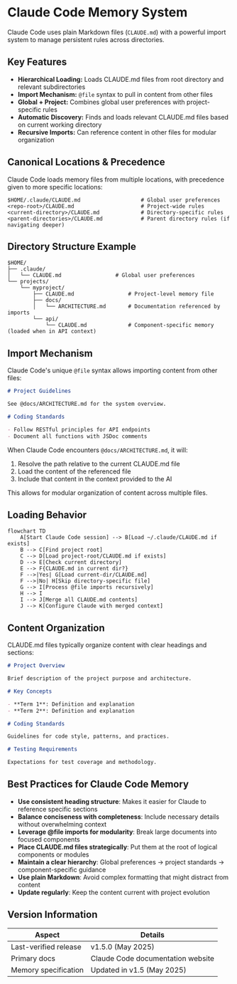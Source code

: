 # Claude Code Memory System

Claude Code uses plain Markdown files (`CLAUDE.md`) with a powerful import system to manage persistent rules across directories.

## Key Features

- **Hierarchical Loading:** Loads CLAUDE.md files from root directory and relevant subdirectories
- **Import Mechanism:** `@file` syntax to pull in content from other files
- **Global + Project:** Combines global user preferences with project-specific rules
- **Automatic Discovery:** Finds and loads relevant CLAUDE.md files based on current working directory
- **Recursive Imports:** Can reference content in other files for modular organization

## Canonical Locations & Precedence

Claude Code loads memory files from multiple locations, with precedence given to more specific locations:

```text
$HOME/.claude/CLAUDE.md                   # Global user preferences
<repo-root>/CLAUDE.md                     # Project-wide rules
<current-directory>/CLAUDE.md             # Directory-specific rules
<parent-directories>/CLAUDE.md            # Parent directory rules (if navigating deeper)
```

## Directory Structure Example

```text
$HOME/
├── .claude/
│   └── CLAUDE.md                 # Global user preferences
└── projects/
    └── myproject/
        ├── CLAUDE.md                 # Project-level memory file
        ├── docs/
        │   └── ARCHITECTURE.md       # Documentation referenced by imports
        └── api/
            └── CLAUDE.md             # Component-specific memory (loaded when in API context)
```

## Import Mechanism

Claude Code's unique `@file` syntax allows importing content from other files:

```markdown
# Project Guidelines

See @docs/ARCHITECTURE.md for the system overview.

# Coding Standards

- Follow RESTful principles for API endpoints
- Document all functions with JSDoc comments
```

When Claude Code encounters `@docs/ARCHITECTURE.md`, it will:

1. Resolve the path relative to the current CLAUDE.md file
2. Load the content of the referenced file
3. Include that content in the context provided to the AI

This allows for modular organization of content across multiple files.

## Loading Behavior

```mermaid
flowchart TD
    A[Start Claude Code session] --> B[Load ~/.claude/CLAUDE.md if exists]
    B --> C[Find project root]
    C --> D[Load project-root/CLAUDE.md if exists]
    D --> E[Check current directory]
    E --> F{CLAUDE.md in current dir?}
    F -->|Yes| G[Load current-dir/CLAUDE.md]
    F -->|No| H[Skip directory-specific file]
    G --> I[Process @file imports recursively]
    H --> I
    I --> J[Merge all CLAUDE.md contents]
    J --> K[Configure Claude with merged context]
```

## Content Organization

CLAUDE.md files typically organize content with clear headings and sections:

```markdown
# Project Overview

Brief description of the project purpose and architecture.

# Key Concepts

- **Term 1**: Definition and explanation
- **Term 2**: Definition and explanation

# Coding Standards

Guidelines for code style, patterns, and practices.

# Testing Requirements

Expectations for test coverage and methodology.
```

## Best Practices for Claude Code Memory

- **Use consistent heading structure**: Makes it easier for Claude to reference specific sections
- **Balance conciseness with completeness**: Include necessary details without overwhelming context
- **Leverage @file imports for modularity**: Break large documents into focused components
- **Place CLAUDE.md files strategically**: Put them at the root of logical components or modules
- **Maintain a clear hierarchy**: Global preferences → project standards → component-specific guidance
- **Use plain Markdown**: Avoid complex formatting that might distract from content
- **Update regularly**: Keep the content current with project evolution

## Version Information

| Aspect                | Details                           |
| --------------------- | --------------------------------- |
| Last-verified release | v1.5.0 (May 2025)                 |
| Primary docs          | Claude Code documentation website |
| Memory specification  | Updated in v1.5 (May 2025)        |
